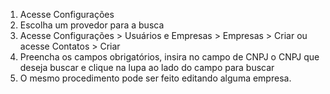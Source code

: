 1.  Acesse Configurações
2.  Escolha um provedor para a busca
3.  Acesse Configurações \> Usuários e Empresas \> Empresas \> Criar ou
    acesse Contatos \> Criar
4.  Preencha os campos obrigatórios, insira no campo de CNPJ o CNPJ que
    deseja buscar e clique na lupa ao lado do campo para buscar
5.  O mesmo procedimento pode ser feito editando alguma empresa.
